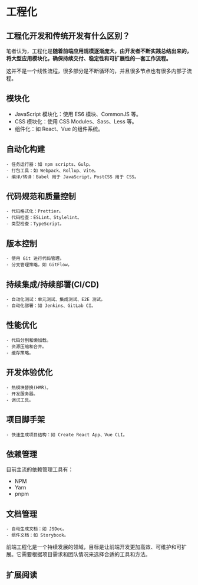 # 工程化

## 工程化开发和传统开发有什么区别？

笔者认为，工程化是**随着前端应用规模逐渐庞大，由开发者不断实践总结出来的，将大型应用模块化，确保持续交付、稳定性和可扩展性的一套工作流程。**

这并不是一个线性流程，很多部分是不断循环的，并且很多节点也有很多内部子流程。

## 模块化

-   JavaScript 模块化：使用 ES6 模块、CommonJS 等。
-   CSS 模块化：使用 CSS Modules、Sass、Less 等。
-   组件化：如 React、Vue 的组件系统。

## 自动化构建

    - 任务运行器：如 npm scripts、Gulp。
    - 打包工具：如 Webpack、Rollup、Vite。
    - 编译/转译：Babel 用于 JavaScript，PostCSS 用于 CSS。

## 代码规范和质量控制

    - 代码格式化：Prettier。
    - 代码检查：ESLint、Stylelint。
    - 类型检查：TypeScript。

## 版本控制

    - 使用 Git 进行代码管理。
    - 分支管理策略，如 GitFlow。

## 持续集成/持续部署(CI/CD)

    - 自动化测试：单元测试、集成测试、E2E 测试。
    - 自动化部署：如 Jenkins、GitLab CI。

## 性能优化

    - 代码分割和懒加载。
    - 资源压缩和合并。
    - 缓存策略。

## 开发体验优化

    - 热模块替换(HMR)。
    - 开发服务器。
    - 调试工具。

## 项目脚手架

    - 快速生成项目结构：如 Create React App、Vue CLI。

## 依赖管理

目前主流的依赖管理工具有：

-   NPM
-   Yarn
-   pnpm

## 文档管理

    - 自动生成文档：如 JSDoc。
    - 组件文档：如 Storybook。

前端工程化是一个持续发展的领域，目标是让前端开发更加高效、可维护和可扩展。它需要根据项目需求和团队情况来选择合适的工具和方法。

## 扩展阅读

